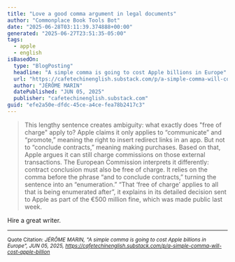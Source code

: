 ```yaml
---
title: "Love a good comma argument in legal documents"
author: "Commonplace Book Tools Bot"
date: "2025-06-28T03:11:39.374888+00:00"
generated: "2025-06-27T23:51:35-05:00"
tags:
  - apple
  - english
isBasedOn:
  type: "BlogPosting"
  headline: "A simple comma is going to cost Apple billions in Europe"
  url: "https://cafetechinenglish.substack.com/p/a-simple-comma-will-cost-apple-billion"
  author: "JÉRÔME MARIN"
  datePublished: "JUN 05, 2025"
  publisher: "cafetechinenglish.substack.com"
guid: "efe2a50e-dfdc-45ce-a4ce-fea78b2417c3"
---
```


> This lengthy sentence creates ambiguity: what exactly does "free of charge" apply to? Apple claims it only applies to “communicate” and “promote,” meaning the right to insert redirect links in an app. But not to “conclude contracts,” meaning making purchases. Based on that, Apple argues it can still charge commissions on those external transactions. The European Commission interprets it differently: contract conclusion must also be free of charge. It relies on the comma before the phrase “and to conclude contracts,” turning the sentence into an “enumeration.” “That ‘free of charge’ applies to all that is being enumerated after”, it explains in its detailed decision sent to Apple as part of the €500 million fine, which was made public last week.

Hire a great writer.

---

<sub>Quote Citation: <cite>JÉRÔME MARIN, "A simple comma is going to cost Apple billions in Europe", JUN 05, 2025, <a href="https://cafetechinenglish.substack.com/p/a-simple-comma-will-cost-apple-billion">https://cafetechinenglish.substack.com/p/a-simple-comma-will-cost-apple-billion</a></cite></sub>